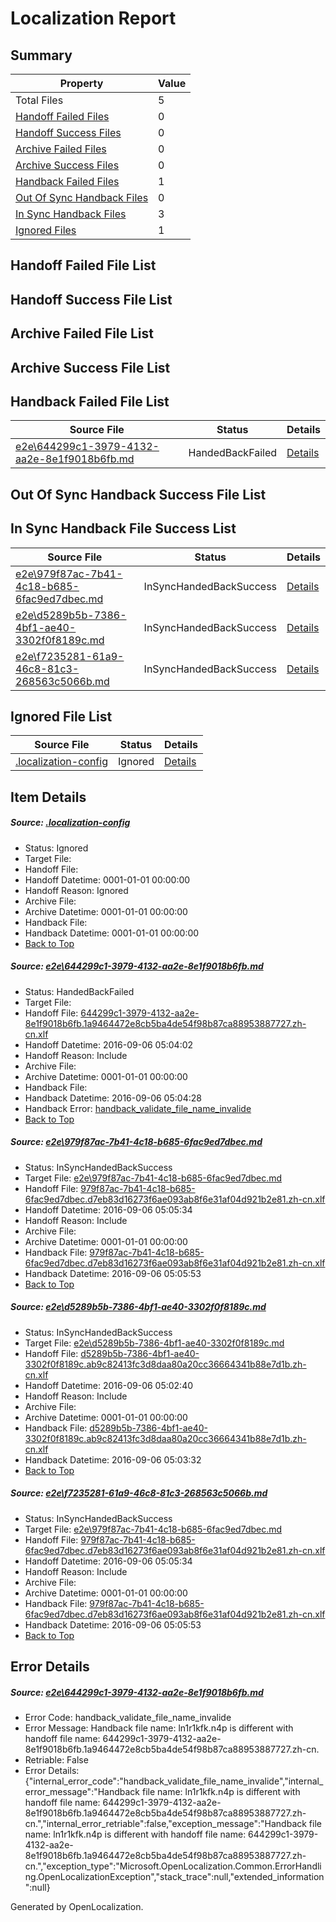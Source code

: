 # <a name='report-top'></a> Localization Report

## Summary
 Property | Value 
 -------- | ----- 
 Total Files | 5
[ Handoff Failed Files ](#handoff-failed-list)| 0
[ Handoff Success Files ](#handoff-success-list)| 0
[ Archive Failed Files ](#archive-failed-list)| 0
[ Archive Success Files ](#archive-success-list)| 0
[ Handback Failed Files ](#handback-failed-list)| 1
[ Out Of Sync Handback Files ](#outofsync-handback-success-list)| 0
[ In Sync Handback Files ](#insync-handback-success-list)| 3
[ Ignored Files ](#ignored-list)| 1

## <a name='handoff-failed-list'></a> Handoff Failed File List

## <a name='handoff-success-list'></a> Handoff Success File List

## <a name='archive-failed-list'></a> Archive Failed File List

## <a name='archive-success-list'></a> Archive Success File List

## <a name='handback-failed-list'></a> Handback Failed File List
 Source File | Status | Details 
 ----------- | ------ | ------- 
 [e2e\644299c1-3979-4132-aa2e-8e1f9018b6fb.md](https://github.com/OpenLocalizationTestOrg/ol-test0/blob/cccb13fd6b7ae5502d9b78d4b08fcac183deb7c0/e2e/644299c1-3979-4132-aa2e-8e1f9018b6fb.md) | HandedBackFailed | [Details](#8c33bcc4b9b7a56b350e6f656c670fa0d76b7a3f1)

## <a name='outofsync-handback-success-list'></a> Out Of Sync Handback Success File List

## <a name='insync-handback-success-list'></a> In Sync Handback File Success List
 Source File | Status | Details 
 ----------- | ------ | ------- 
 [e2e\979f87ac-7b41-4c18-b685-6fac9ed7dbec.md](https://github.com/OpenLocalizationTestOrg/ol-test0/blob/10944a4559a863095af66d824c7a22298a399177/e2e/979f87ac-7b41-4c18-b685-6fac9ed7dbec.md) | InSyncHandedBackSuccess | [Details](#78e309919ccb54cd091e60df4b9e9df8ec277b702)
 [e2e\d5289b5b-7386-4bf1-ae40-3302f0f8189c.md](https://github.com/OpenLocalizationTestOrg/ol-test0/blob/9b4121ec9d5551ceb896571713e5d7d3aa0c4b83/e2e/d5289b5b-7386-4bf1-ae40-3302f0f8189c.md) | InSyncHandedBackSuccess | [Details](#afcad0966e347b55e475797750d80569e4a58cfe3)
 [e2e\f7235281-61a9-46c8-81c3-268563c5066b.md](https://github.com/OpenLocalizationTestOrg/ol-test0/blob/10944a4559a863095af66d824c7a22298a399177/e2e/f7235281-61a9-46c8-81c3-268563c5066b.md) | InSyncHandedBackSuccess | [Details](#78e309919ccb54cd091e60df4b9e9df8ec277b704)

## <a name='ignored-list'></a> Ignored File List
 Source File | Status | Details 
 ----------- | ------ | ------- 
 [.localization-config](https://github.com/OpenLocalizationTestOrg/ol-test0/blob/10944a4559a863095af66d824c7a22298a399177/.localization-config) | Ignored | [Details](#3d4f252ac210baf56311d7e97dcc2db10974dbd20)

## Item Details
##### <a name='3d4f252ac210baf56311d7e97dcc2db10974dbd20'></a> Source: [.localization-config](https://github.com/OpenLocalizationTestOrg/ol-test0/blob/10944a4559a863095af66d824c7a22298a399177/.localization-config)
* Status: Ignored
* Target File: 
* Handoff File: 
* Handoff Datetime: 0001-01-01 00:00:00
* Handoff Reason: Ignored
* Archive File: 
* Archive Datetime: 0001-01-01 00:00:00
* Handback File: 
* Handback Datetime: 0001-01-01 00:00:00
* [Back to Top](#report-top)

##### <a name='8c33bcc4b9b7a56b350e6f656c670fa0d76b7a3f1'></a> Source: [e2e\644299c1-3979-4132-aa2e-8e1f9018b6fb.md](https://github.com/OpenLocalizationTestOrg/ol-test0/blob/cccb13fd6b7ae5502d9b78d4b08fcac183deb7c0/e2e/644299c1-3979-4132-aa2e-8e1f9018b6fb.md)
* Status: HandedBackFailed
* Target File: 
* Handoff File: [644299c1-3979-4132-aa2e-8e1f9018b6fb.1a9464472e8cb5ba4de54f98b87ca88953887727.zh-cn.xlf](https://github.com/OpenLocalizationTestOrg/ol-test0-handoff/blob/31d3baaad2dbff065a9e8c07b5a778fdedbf501b/ol-handoff/OpenLocalizationTestOrg/ol-test0-zhcn/ci/ht/644299c1-3979-4132-aa2e-8e1f9018b6fb.1a9464472e8cb5ba4de54f98b87ca88953887727.zh-cn.xlf)
* Handoff Datetime: 2016-09-06 05:04:02
* Handoff Reason: Include
* Archive File: 
* Archive Datetime: 0001-01-01 00:00:00
* Handback File: 
* Handback Datetime: 2016-09-06 05:04:28
* Handback Error: [handback_validate_file_name_invalide](#8c33bcc4b9b7a56b350e6f656c670fa0d76b7a3f1handback_validate_file_name_invalide)
* [Back to Top](#report-top)

##### <a name='78e309919ccb54cd091e60df4b9e9df8ec277b702'></a> Source: [e2e\979f87ac-7b41-4c18-b685-6fac9ed7dbec.md](https://github.com/OpenLocalizationTestOrg/ol-test0/blob/10944a4559a863095af66d824c7a22298a399177/e2e/979f87ac-7b41-4c18-b685-6fac9ed7dbec.md)
* Status: InSyncHandedBackSuccess
* Target File: [e2e\979f87ac-7b41-4c18-b685-6fac9ed7dbec.md](https://github.com/OpenLocalizationTestOrg/ol-test0-zhcn/blob/2067c14fc5ef5ad38ef5f852d2ea981f626b77cb/e2e/979f87ac-7b41-4c18-b685-6fac9ed7dbec.md)
* Handoff File: [979f87ac-7b41-4c18-b685-6fac9ed7dbec.d7eb83d16273f6ae093ab8f6e31af04d921b2e81.zh-cn.xlf](https://github.com/OpenLocalizationTestOrg/ol-test0-handoff/blob/eb62569e80debeb595ced74f73fa05dc768a13a2/ol-handoff/OpenLocalizationTestOrg/ol-test0-zhcn/ci/ht/979f87ac-7b41-4c18-b685-6fac9ed7dbec.d7eb83d16273f6ae093ab8f6e31af04d921b2e81.zh-cn.xlf)
* Handoff Datetime: 2016-09-06 05:05:34
* Handoff Reason: Include
* Archive File: 
* Archive Datetime: 0001-01-01 00:00:00
* Handback File: [979f87ac-7b41-4c18-b685-6fac9ed7dbec.d7eb83d16273f6ae093ab8f6e31af04d921b2e81.zh-cn.xlf](https://github.com/OpenLocalizationTestOrg/ol-test0-handback/blob/8f416f8bcc89652aaddea1c31fb6ec4e19480517/ol-handback/OpenLocalizationTestOrg/ol-test0-zhcn/ci/ht/979f87ac-7b41-4c18-b685-6fac9ed7dbec.d7eb83d16273f6ae093ab8f6e31af04d921b2e81.zh-cn.xlf)
* Handback Datetime: 2016-09-06 05:05:53
* [Back to Top](#report-top)

##### <a name='afcad0966e347b55e475797750d80569e4a58cfe3'></a> Source: [e2e\d5289b5b-7386-4bf1-ae40-3302f0f8189c.md](https://github.com/OpenLocalizationTestOrg/ol-test0/blob/9b4121ec9d5551ceb896571713e5d7d3aa0c4b83/e2e/d5289b5b-7386-4bf1-ae40-3302f0f8189c.md)
* Status: InSyncHandedBackSuccess
* Target File: [e2e\d5289b5b-7386-4bf1-ae40-3302f0f8189c.md](https://github.com/OpenLocalizationTestOrg/ol-test0-zhcn/blob/0489777ae019a9a986b20272c376da18eb46df50/e2e/d5289b5b-7386-4bf1-ae40-3302f0f8189c.md)
* Handoff File: [d5289b5b-7386-4bf1-ae40-3302f0f8189c.ab9c82413fc3d8daa80a20cc36664341b88e7d1b.zh-cn.xlf](https://github.com/OpenLocalizationTestOrg/ol-test0-handoff/blob/32f90dfe02ad28ac909563b32314d323bfb878a1/ol-handoff/OpenLocalizationTestOrg/ol-test0-zhcn/ci/ht/d5289b5b-7386-4bf1-ae40-3302f0f8189c.ab9c82413fc3d8daa80a20cc36664341b88e7d1b.zh-cn.xlf)
* Handoff Datetime: 2016-09-06 05:02:40
* Handoff Reason: Include
* Archive File: 
* Archive Datetime: 0001-01-01 00:00:00
* Handback File: [d5289b5b-7386-4bf1-ae40-3302f0f8189c.ab9c82413fc3d8daa80a20cc36664341b88e7d1b.zh-cn.xlf](https://github.com/OpenLocalizationTestOrg/ol-test0-handback/blob/2aa4c297afe72537358eed3bd60f60f25071c9af/ol-handback/OpenLocalizationTestOrg/ol-test0-zhcn/ci/ht/d5289b5b-7386-4bf1-ae40-3302f0f8189c.ab9c82413fc3d8daa80a20cc36664341b88e7d1b.zh-cn.xlf)
* Handback Datetime: 2016-09-06 05:03:32
* [Back to Top](#report-top)

##### <a name='78e309919ccb54cd091e60df4b9e9df8ec277b704'></a> Source: [e2e\f7235281-61a9-46c8-81c3-268563c5066b.md](https://github.com/OpenLocalizationTestOrg/ol-test0/blob/10944a4559a863095af66d824c7a22298a399177/e2e/f7235281-61a9-46c8-81c3-268563c5066b.md)
* Status: InSyncHandedBackSuccess
* Target File: [e2e\979f87ac-7b41-4c18-b685-6fac9ed7dbec.md](https://github.com/OpenLocalizationTestOrg/ol-test0-zhcn/blob/2067c14fc5ef5ad38ef5f852d2ea981f626b77cb/e2e/979f87ac-7b41-4c18-b685-6fac9ed7dbec.md)
* Handoff File: [979f87ac-7b41-4c18-b685-6fac9ed7dbec.d7eb83d16273f6ae093ab8f6e31af04d921b2e81.zh-cn.xlf](https://github.com/OpenLocalizationTestOrg/ol-test0-handoff/blob/eb62569e80debeb595ced74f73fa05dc768a13a2/ol-handoff/OpenLocalizationTestOrg/ol-test0-zhcn/ci/ht/979f87ac-7b41-4c18-b685-6fac9ed7dbec.d7eb83d16273f6ae093ab8f6e31af04d921b2e81.zh-cn.xlf)
* Handoff Datetime: 2016-09-06 05:05:34
* Handoff Reason: Include
* Archive File: 
* Archive Datetime: 0001-01-01 00:00:00
* Handback File: [979f87ac-7b41-4c18-b685-6fac9ed7dbec.d7eb83d16273f6ae093ab8f6e31af04d921b2e81.zh-cn.xlf](https://github.com/OpenLocalizationTestOrg/ol-test0-handback/blob/8f416f8bcc89652aaddea1c31fb6ec4e19480517/ol-handback/OpenLocalizationTestOrg/ol-test0-zhcn/ci/ht/979f87ac-7b41-4c18-b685-6fac9ed7dbec.d7eb83d16273f6ae093ab8f6e31af04d921b2e81.zh-cn.xlf)
* Handback Datetime: 2016-09-06 05:05:53
* [Back to Top](#report-top)


## Error Details
##### <a name='8c33bcc4b9b7a56b350e6f656c670fa0d76b7a3f1handback_validate_file_name_invalide'></a> Source: [e2e\644299c1-3979-4132-aa2e-8e1f9018b6fb.md](#8c33bcc4b9b7a56b350e6f656c670fa0d76b7a3f1)
* Error Code: handback_validate_file_name_invalide
* Error Message: Handback file name: ln1r1kfk.n4p is different with handoff file name: 644299c1-3979-4132-aa2e-8e1f9018b6fb.1a9464472e8cb5ba4de54f98b87ca88953887727.zh-cn.
* Retriable: False
* Error Details: {"internal_error_code":"handback_validate_file_name_invalide","internal_error_message":"Handback file name: ln1r1kfk.n4p is different with handoff file name: 644299c1-3979-4132-aa2e-8e1f9018b6fb.1a9464472e8cb5ba4de54f98b87ca88953887727.zh-cn.","internal_error_retriable":false,"exception_message":"Handback file name: ln1r1kfk.n4p is different with handoff file name: 644299c1-3979-4132-aa2e-8e1f9018b6fb.1a9464472e8cb5ba4de54f98b87ca88953887727.zh-cn.","exception_type":"Microsoft.OpenLocalization.Common.ErrorHandling.OpenLocalizationException","stack_trace":null,"extended_information":null}


Generated by OpenLocalization.
